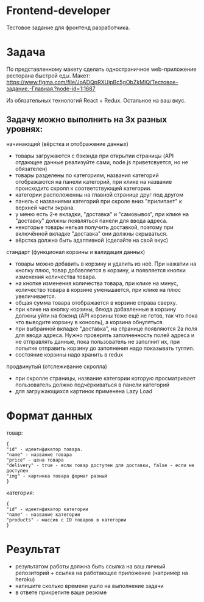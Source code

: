 # Frontend-developer
Тестовое задание для фронтенд разработчика.

# Задача
По представленному макету сделать одностраничное web-приложение ресторана быстрой еды.
Макет: https://www.figma.com/file/JoADQpRXUjpBc5gObZkMIQ/Тестовое-задание.-Главная.?node-id=1:1687

Из обязательных технологий React + Redux. Остальное на ваш вкус.

## Задачу можно выполнить на 3х разных уровнях:

начинающий (вёрстка и отображение данных)
- товары загружаются с бэкэнда при открытии страницы (API отдающее данные реализуйте сами, node.js приветсвуется, но не обязателен)
- товары разделены по категориям, названия категорий отображаются на панели категорий, при клике на название происходитс скролл к соответствующей категории.
- категории расположенны на главной странице друг под другом
- панель с названиями категорий при скроле вниз "прилипает" к верхней части экрана.
- у меню есть 2‑е вкладки, "доставка" и "самовывоз", при клике на "доставку" должны появляться панели для ввода адреса.
- некоторые товары нельзя получить доставкой, поэтому при включённой вкладке "доставка" они должны скрываться.
- вёрстка должна быть адаптивной (сделайте на свой вкус)

стандарт (функционал корзины и валидация данных)
- товары можно добавить в корзину и удалить из неё. При нажатии на кнопку плюс, товар добавляется в корзину, и появляется кнопки изменения количества товара.
- на кнопке изменения количества товара, при клике на минус, количество товара в корзине уменьшается, при клике на плюс увеличивается.
- общая сумма товара отображается в корзине справа сверху.
- при клике на кнопку корзины, блюда добавленные в корзину должны уйти на бэкэнд (API корзины тоже ещё не готов, так что пока что выводите корзину в консоль), а корзина обнуляться.
- при выбранной вкладке "доставка", на странице появляются 2а поля для ввода адреса. Нужно проверять заполненность полей адреса и не отправлять данные, пока пользователь не заполнит их, при попытке отправить корзину до заполнения надо показывать тултип.
- состояние корзины надо хранить в redux

продвинутый (отслеживание скролла)
- при скролле страницы, название категории которую просматривает пользователь должно подчёркиваться в панели категорий
- для загружающихся картинок применена Lazy Load

# Формат данных
товар:
```
{
"id" - идентификатор товара.
"name" - название товара
"price" - цена товара
"delivery" - true - если товар доступен для доставки, false - если не доступен
"img" - картинка товара формат разный
}
```

категория:
```
{
"id" - идентификатор категории
"name" - название категории
"products" - массив с ID товаров в категории
}
```

# Результат
- результатом работы должна быть ссылка на ваш личный репозиторий + ссылка на работающее приложение (например на heroku)
- напишите сколько времени ушло на выполнение задачи
- в ответе прикрепите ваше резюме
